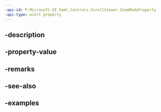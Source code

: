 ```yaml
---
-api-id: P:Microsoft.UI.Xaml.Controls.ScrollViewer.ZoomModeProperty
-api-type: winrt property
---
```


## -description

## -property-value

## -remarks

## -see-also

## -examples

